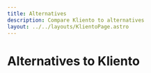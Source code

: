 ```yaml
---
title: Alternatives
description: Compare Kliento to alternatives
layout: ../../layouts/KlientoPage.astro
---
```


# Alternatives to Kliento
